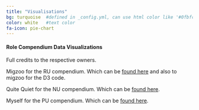 ```yaml
---
title: "Visualisations"
bg: turquoise  #defined in _config.yml, can use html color like '#0fbfcf'
color: white   #text color
fa-icon: pie-chart
---
```

[1]:https://irraquated.github.io/ru
[2]:https://irraquated.github.io/nu
[3]:https://irraquated.github.io/pu

#### Role Compendium Data Visualizations
Full credits to the respective owners. 

Migzoo for the RU compendium. Which can be [found here][1] and also to migzoo for the D3 code.

Quite Quiet for the NU compendium. Which can be [found here][2].

Myself for the PU compendium. Which can be [found here][3].
